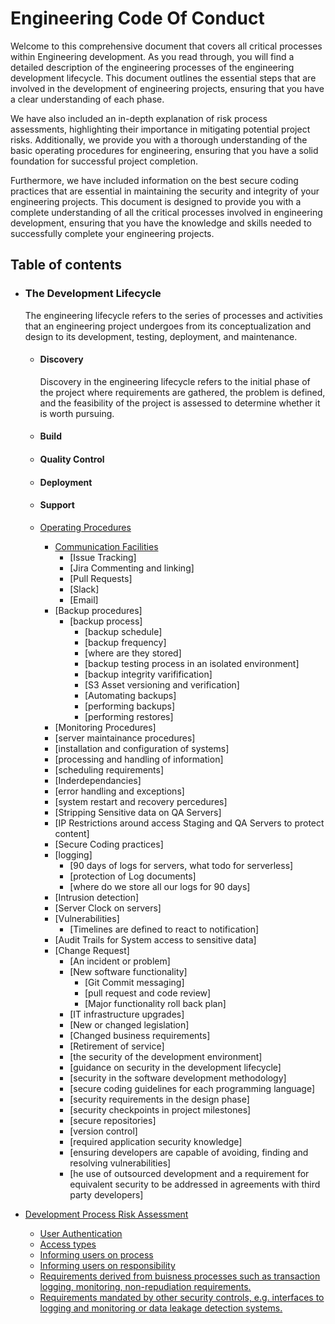 # Engineering Code Of Conduct

Welcome to this comprehensive document that covers all critical processes within Engineering development. As you read through, you will find a detailed description of the engineering processes of the engineering development lifecycle. This document outlines the essential steps that are involved in the development of engineering projects, ensuring that you have a clear understanding of each phase.

We have also included an in-depth explanation of risk process assessments, highlighting their importance in mitigating potential project risks. Additionally, we provide you with a thorough understanding of the basic operating procedures for engineering, ensuring that you have a solid foundation for successful project completion.

Furthermore, we have included information on the best secure coding practices that are essential in maintaining the security and integrity of your engineering projects. This document is designed to provide you with a complete understanding of all the critical processes involved in engineering development, ensuring that you have the knowledge and skills needed to successfully complete your engineering projects.

## Table of contents

- ### The Development Lifecycle
  The engineering lifecycle refers to the series of processes and activities that an engineering project undergoes from its conceptualization and design to its development, testing, deployment, and maintenance.

  - #### Discovery
    Discovery in the engineering lifecycle refers to the initial phase of the project where requirements are gathered, the problem is defined, and the feasibility of the project is assessed to determine whether it is worth pursuing.
  
  - #### Build
  
  - #### Quality Control

  - #### Deployment
  
  - #### Support

 


  - [Operating Procedures](./tbc/tbc.md)
    - [Communication Facilities ](./tbc/tbc.md)
      - [Issue Tracking]
      - [Jira Commenting and linking]
      - [Pull Requests]
      - [Slack]
      - [Email]
    - [Backup procedures]
      - [backup  process]
        - [backup schedule]
        - [backup frequency]
        - [where are they stored]
        - [backup testing process in an isolated environment]
        - [backup integrity varifification]
        - [S3 Asset versioning and verification]
        - [Automating backups]
        - [performing backups]
        - [performing restores]
    - [Monitoring Procedures]
    - [server maintainance procedures]
    - [installation and configuration of systems]
    - [processing and handling of information]
    - [scheduling requirements]
    - [Inderdependancies]
    - [error handling and exceptions]
    - [system restart and recovery percedures]
    - [Stripping Sensitive data on QA Servers]
    - [IP Restrictions around access Staging and QA Servers to  protect content] 
    - [Secure Coding practices]
    - [logging]
      - [90 days of logs for servers, what todo for serverless]
      - [protection of Log documents]
      - [where do we store all our logs for 90 days]
    - [Intrusion detection]
    - [Server Clock on servers]
    - [Vulnerabilities]
      - [Timelines are defined to react to notification]
    - [Audit Trails for System access to sensitive data]
    - [Change Request]
      - [An incident or problem]
      - [New software functionality]
        - [Git Commit messaging]
        - [pull request and code review]
        - [Major functionality roll back plan]
      - [IT infrastructure upgrades]
      - [New or changed legislation]
      - [Changed business requirements]
      - [Retirement of service]
      - [the security of the development environment]
      - [guidance on security in the development lifecycle]
      - [security in the software development methodology]
      - [secure coding guidelines for each programming language]
      - [security requirements in the design phase]
      - [security checkpoints in project milestones]
      - [secure repositories]
      - [version control]
      - [required application security knowledge]
      - [ensuring developers are capable of avoiding, finding and resolving vulnerabilities]
      - [he use of outsourced development and a requirement for equivalent security to be addressed in agreements with third party developers]
      

- [Development Process Risk Assessment](./tbc/tbc.md)
  - [User Authentication](./tbc/tbc.md)
  - [Access types](./tbc/tbc.md)
  - [Informing users on process](./tbc/tbc.md)
  - [Informing users on responsibility](./tbc/tbc.md)
  - [Requirements derived from buisness processes such as transaction logging, monitoring, non-repudiation requirements.](./tbc/tbc.md)
  - [Requirements mandated by other security controls, e.g. interfaces to logging and monitoring or data leakage detection systems. ](./tbc/tbc.md)


